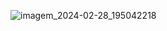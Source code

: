 ![imagem_2024-02-28_195042218](https://github.com/Gr4v13l/temperatura/assets/123675495/951c0979-9f72-448f-8eb7-79643d6203fe)

